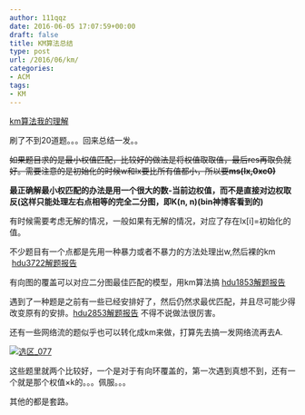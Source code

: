 ```yaml
---
author: 111qqz
date: 2016-06-05 17:07:59+00:00
draft: false
title: KM算法总结
type: post
url: /2016/06/km/
categories:
- ACM
tags:
- KM
---
```


[km算法我的理解](https://111qqz.com/wordpress/2016/06/hdu-2255--km/)



刷了不到20道题。。。回来总结一发。。

<del>如果题目求的是最小权值匹配，比较好的做法是将权值取取值，最后res再取负就好。需要注意的是初始化的时候w和lx要比所有值都小，所以要**ms(lx,0xc0)**</del>

**最正确解最小权匹配的办法是用一个很大的数-当前边权值，而不是直接对边权取反(这样只能处理左右点相等的完全二分图，即K(n, n)(bin神博客看到的)**

有时候需要考虑无解的情况，一般如果有无解的情况，对应了存在lx[i]=初始化的值。

不少题目有一个点都是先用一种暴力或者不暴力的方法处理出w,然后裸的km  [hdu3722解题报告](https://111qqz.com/wordpress/2016/06/hdu-3722/)

有向图的覆盖可以对应二分图最佳匹配的模型，用km算法搞 [hdu1853解题报告](https://111qqz.com/wordpress/2016/06/hdu-1853/)

遇到了一种题是之前有一些已经安排好了，然后仍然求最优匹配，并且尽可能少得改变原有的安排。[hdu2853解题报告](https://111qqz.com/wordpress/2016/06/hdu-2853/) 不得不说做法很厉害。



还有一些网络流的题似乎也可以转化成km来做，打算先去搞一发网络流再去A.

[![选区_077](https://111qqz.com/wordpress/wp-content/uploads/2016/06/选区_077.png)
](https://111qqz.com/wordpress/wp-content/uploads/2016/06/选区_077.png)

这些题里就两个比较好，一个是对于有向环覆盖的，第一次遇到真想不到，还有一个就是那个权值×k的。。。佩服。。。

其他的都是套路。

